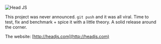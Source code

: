 
![Head JS](http://headjs.com/media/img/headjs-balanced.gif)

This project was never announced. `git push` and it was all viral. 
Time to test, fix and benchmark + spice it with a little theory. 
A solid release around the corner.

The website: [http://headjs.com](http://headjs.com)
